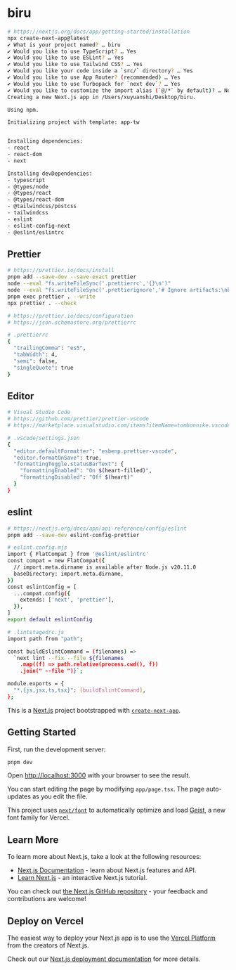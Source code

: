 # biru

```bash
# https://nextjs.org/docs/app/getting-started/installation
npx create-next-app@latest
✔ What is your project named? … biru
✔ Would you like to use TypeScript? … Yes
✔ Would you like to use ESLint? … Yes
✔ Would you like to use Tailwind CSS? … Yes
✔ Would you like your code inside a `src/` directory? … Yes
✔ Would you like to use App Router? (recommended) … Yes
✔ Would you like to use Turbopack for `next dev`? … Yes
✔ Would you like to customize the import alias (`@/*` by default)? … No
Creating a new Next.js app in /Users/xuyuanshi/Desktop/biru.

Using npm.

Initializing project with template: app-tw


Installing dependencies:
- react
- react-dom
- next

Installing devDependencies:
- typescript
- @types/node
- @types/react
- @types/react-dom
- @tailwindcss/postcss
- tailwindcss
- eslint
- eslint-config-next
- @eslint/eslintrc
```

## Prettier

```bash
# https://prettier.io/docs/install
pnpm add --save-dev --save-exact prettier
node --eval "fs.writeFileSync('.prettierrc','{}\n')"
node --eval "fs.writeFileSync('.prettierignore','# Ignore artifacts:\nbuild\ncoverage\n')"
pnpm exec prettier . --write
npx prettier . --check

# https://prettier.io/docs/configuration
# https://json.schemastore.org/prettierrc

# .prettierrc
{
  "trailingComma": "es5",
  "tabWidth": 4,
  "semi": false,
  "singleQuote": true
}
```

## Editor

```bash
# Visual Studio Code
# https://github.com/prettier/prettier-vscode
# https://marketplace.visualstudio.com/items?itemName=tombonnike.vscode-status-bar-format-toggle

# .vscode/settings.json
{
  "editor.defaultFormatter": "esbenp.prettier-vscode",
  "editor.formatOnSave": true,
  "formattingToggle.statusBarText": {
    "formattingEnabled": "On $(heart-filled)",
    "formattingDisabled": "Off $(heart)"
  }
}
```

## eslint

```bash
# https://nextjs.org/docs/app/api-reference/config/eslint
pnpm add --save-dev eslint-config-prettier

# eslint.config.mjs
import { FlatCompat } from '@eslint/eslintrc'
const compat = new FlatCompat({
  // import.meta.dirname is available after Node.js v20.11.0
  baseDirectory: import.meta.dirname,
})
const eslintConfig = [
  ...compat.config({
    extends: ['next', 'prettier'],
  }),
]
export default eslintConfig

# .lintstagedrc.js
import path from "path";

const buildEslintCommand = (filenames) =>
  `next lint --fix --file ${filenames
    .map((f) => path.relative(process.cwd(), f))
    .join(" --file ")}`;

module.exports = {
  "*.{js,jsx,ts,tsx}": [buildEslintCommand],
};
```

This is a [Next.js](https://nextjs.org) project bootstrapped with [`create-next-app`](https://nextjs.org/docs/app/api-reference/cli/create-next-app).

## Getting Started

First, run the development server:

```bash
pnpm dev
```

Open [http://localhost:3000](http://localhost:3000) with your browser to see the result.

You can start editing the page by modifying `app/page.tsx`. The page auto-updates as you edit the file.

This project uses [`next/font`](https://nextjs.org/docs/app/building-your-application/optimizing/fonts) to automatically optimize and load [Geist](https://vercel.com/font), a new font family for Vercel.

## Learn More

To learn more about Next.js, take a look at the following resources:

- [Next.js Documentation](https://nextjs.org/docs) - learn about Next.js features and API.
- [Learn Next.js](https://nextjs.org/learn) - an interactive Next.js tutorial.

You can check out [the Next.js GitHub repository](https://github.com/vercel/next.js) - your feedback and contributions are welcome!

## Deploy on Vercel

The easiest way to deploy your Next.js app is to use the [Vercel Platform](https://vercel.com/new?utm_medium=default-template&filter=next.js&utm_source=create-next-app&utm_campaign=create-next-app-readme) from the creators of Next.js.

Check out our [Next.js deployment documentation](https://nextjs.org/docs/app/building-your-application/deploying) for more details.
